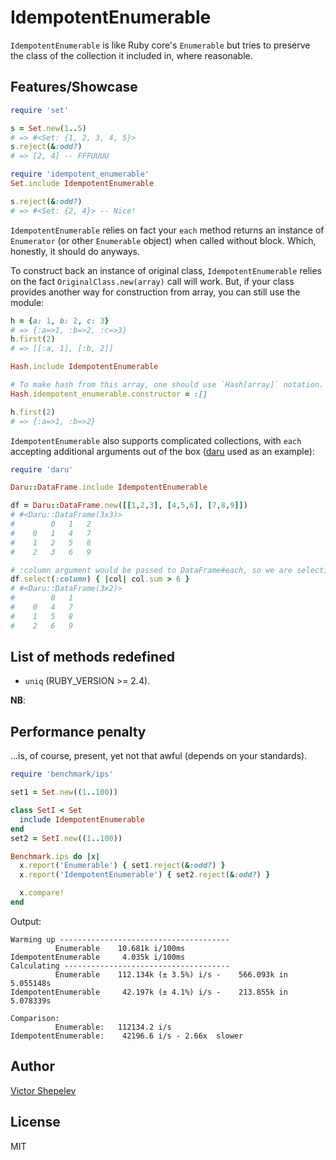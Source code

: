 # IdempotentEnumerable

`IdempotentEnumerable` is like Ruby core's `Enumerable` but tries to preserve the class of the
collection it included in, where reasonable.

## Features/Showcase

```ruby
require 'set'

s = Set.new(1..5)
# => #<Set: {1, 2, 3, 4, 5}>
s.reject(&:odd?)
# => [2, 4] -- FFFUUUU

require 'idempotent_enumerable'
Set.include IdempotentEnumerable

s.reject(&:odd?)
# => #<Set: {2, 4}> -- Nice!
```

`IdempotentEnumerable` relies on fact your `each` method returns an instance of `Enumerator` (or
other `Enumerable` object) when called without block. Which, honestly, it should do anyways.

To construct back an instance of original class, `IdempotentEnumerable` relies on the fact
`OriginalClass.new(array)` call will work. But, if your class provides another way for construction
from array, you can still use the module:

```ruby
h = {a: 1, b: 2, c: 3}
# => {:a=>1, :b=>2, :c=>3}
h.first(2)
# => [[:a, 1], [:b, 2]]

Hash.include IdempotentEnumerable

# To make hash from this array, one should use `Hash[array]` notation.
Hash.idempotent_enumerable.constructor = :[]

h.first(2)
# => {:a=>1, :b=>2}
```

`IdempotentEnumerable` also supports complicated collections, with `each` accepting additional
arguments out of the box ([daru](https://github.com/SciRuby/daru) used as an example):

```ruby
require 'daru'

Daru::DataFrame.include IdempotentEnumerable

df = Daru::DataFrame.new([[1,2,3], [4,5,6], [7,8,9]])
# #<Daru::DataFrame(3x3)>
#        0   1   2
#    0   1   4   7
#    1   2   5   8
#    2   3   6   9

# :column argument would be passed to DataFrame#each, so we are selecting columns
df.select(:column) { |col| col.sum > 6 }
# #<Daru::DataFrame(3x2)>
#        0   1
#    0   4   7
#    1   5   8
#    2   6   9
```

## List of methods redefined


* `uniq` (RUBY_VERSION >= 2.4).

**NB**:

## Performance penalty

...is, of course, present, yet not that awful (depends on your standards).

```ruby
require 'benchmark/ips'

set1 = Set.new((1..100))

class SetI < Set
  include IdempotentEnumerable
end
set2 = SetI.new((1..100))

Benchmark.ips do |x|
  x.report('Enumerable') { set1.reject(&:odd?) }
  x.report('IdempotentEnumerable') { set2.reject(&:odd?) }

  x.compare!
end
```

Output:

```
Warming up --------------------------------------
          Enumerable    10.681k i/100ms
IdempotentEnumerable     4.035k i/100ms
Calculating -------------------------------------
          Enumerable    112.134k (± 3.5%) i/s -    566.093k in   5.055148s
IdempotentEnumerable     42.197k (± 4.1%) i/s -    213.855k in   5.078339s

Comparison:
          Enumerable:   112134.2 i/s
IdempotentEnumerable:    42196.6 i/s - 2.66x  slower
```

## Author

[Victor Shepelev](http://zverok.github.io/)

## License

MIT

